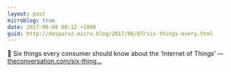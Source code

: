 ```yaml
---
layout: post
microblog: true
date: 2017-06-08 08:12 +1000
guid: http://desparoz.micro.blog/2017/06/07/six-things-every.html
---
```

🔗 Six things every consumer should know about the ‘Internet of Things’ — [theconversation.com/six-thing...](http://theconversation.com/six-things-every-consumer-should-know-about-the-internet-of-things-78765)
